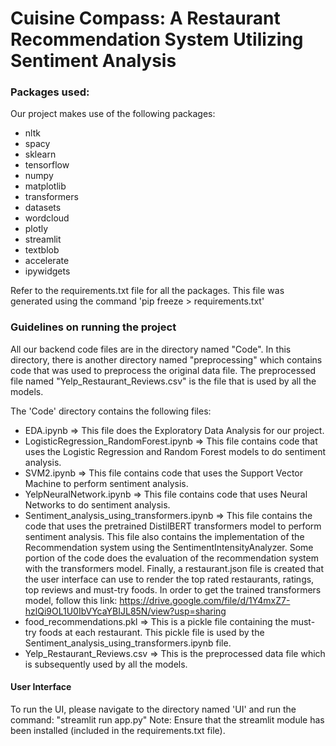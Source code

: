 # Cuisine Compass: A Restaurant Recommendation System Utilizing Sentiment Analysis

### Packages used:
Our project makes use of the following packages:
- nltk
- spacy
- sklearn
- tensorflow
- numpy
- matplotlib
- transformers
- datasets
- wordcloud
- plotly
- streamlit
- textblob
- accelerate
- ipywidgets

Refer to the requirements.txt file for all the packages. This file was generated using the command 'pip freeze > requirements.txt'

### Guidelines on running the project
All our backend code files are in the directory named "Code". In this directory, there is another directory named "preprocessing" which contains code that was used to preprocess the original data file. The preprocessed file named "Yelp_Restaurant_Reviews.csv" is the file that is used by all the models. 

The 'Code' directory contains the following files:
- EDA.ipynb => This file does the Exploratory Data Analysis for our project.
- LogisticRegression_RandomForest.ipynb => This file contains code that uses the Logistic Regression and Random Forest models to do sentiment analysis.
- SVM2.ipynb => This file contains code that uses the Support Vector Machine to perform sentiment analysis.
- YelpNeuralNetwork.ipynb => This file contains code that uses Neural Networks to do sentiment analysis.
- Sentiment_analysis_using_transformers.ipynb => This file contains the code that uses the pretrained DistilBERT transformers model to perform sentiment analysis. This file also contains the implementation of the Recommendation system using the SentimentIntensityAnalyzer. Some portion of the code does the evaluation of the recommendation system with the transformers model. Finally, a restaurant.json file is created that the user interface can use to render the top rated restaurants, ratings, top reviews and must-try foods. In order to get the trained transformers model, follow this link: https://drive.google.com/file/d/1Y4mxZ7-hzlQi9OL1U0IbVYcaYBIJL85N/view?usp=sharing
- food_recommendations.pkl => This is a pickle file containing the must-try foods at each restaurant. This pickle file is used by the Sentiment_analysis_using_transformers.ipynb file.
- Yelp_Restaurant_Reviews.csv => This is the preprocessed data file which is subsequently used by all the models.

#### User Interface
To run the UI, please navigate to the directory named 'UI' and run the command: "streamlit run app.py"
Note: Ensure that the streamlit module has been installed (included in the requirements.txt file).


